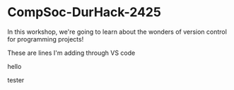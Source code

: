 # CompSoc-DurHack-2425
In this workshop, we're going to learn about the wonders of version control for programming projects!

These are lines I'm adding through VS code 

hello

tester
